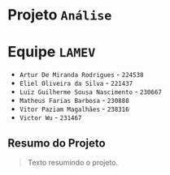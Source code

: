 # Projeto `Análise`

# Equipe `LAMEV`
* `Artur De Miranda Rodrigues` - `224538`
* `Eliel Oliveira da Silva` - `221437`
* `Luiz Guilherme Sousa Nascimento` - `230667`
* `Matheus Farias Barbosa` - `230888`
* `Vitor Paziam Magalhães` - `238316`
* `Victor Wu` - `231467`
 
## Resumo do Projeto
> Texto resumindo o projeto.
